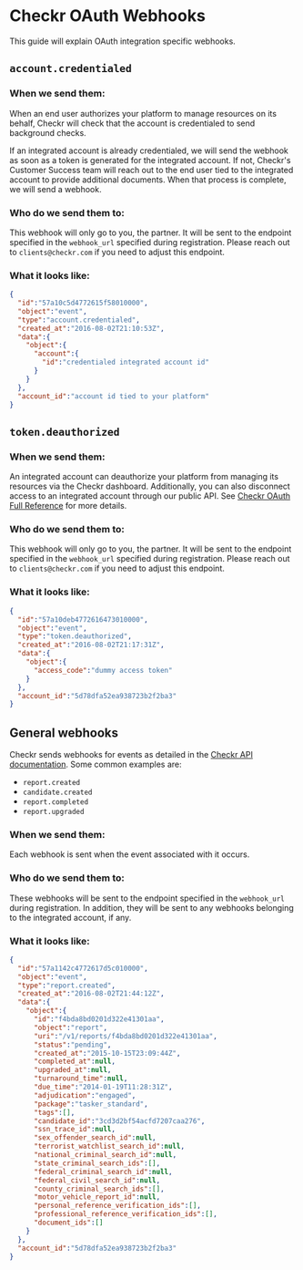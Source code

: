 # Checkr OAuth Webhooks

This guide will explain OAuth integration specific webhooks.

## `account.credentialed`

### When we send them:

When an end user authorizes your platform to manage resources on its behalf, Checkr will check that the account is credentialed to send background checks.

If an integrated account is already credentialed, we will send the webhook as soon as a token is generated for the integrated account. If not, Checkr's Customer Success team will reach out to the end user tied to the integrated account to provide additional documents. When that process is complete, we will send a webhook.

### Who do we send them to:

This webhook will only go to you, the partner. It will be sent to the endpoint specified in the `webhook_url` specified during registration. Please reach out to `clients@checkr.com` if you need to adjust this endpoint.

### What it looks like:

```json
{
  "id":"57a10c5d4772615f58010000",
  "object":"event",
  "type":"account.credentialed",
  "created_at":"2016-08-02T21:10:53Z",
  "data":{
    "object":{
      "account":{
        "id":"credentialed integrated account id"
      }
    }
  },
  "account_id":"account id tied to your platform"
}

```


## `token.deauthorized`


### When we send them:

An integrated account can deauthorize your platform from managing its resources via the Checkr dashboard. Additionally, you can also disconnect access to an integrated account through our public API. See [Checkr OAuth Full Reference](https://github.com/checkr/oauth-docs/blob/master/checkr_oauth_full_reference.md) for more details.

### Who do we send them to:

This webhook will only go to you, the partner. It will be sent to the endpoint specified in the `webhook_url` specified during registration. Please reach out to `clients@checkr.com` if you need to adjust this endpoint.

### What it looks like:

```json
{
  "id":"57a10deb4772616473010000",
  "object":"event",
  "type":"token.deauthorized",
  "created_at":"2016-08-02T21:17:31Z",
  "data":{
    "object":{
      "access_code":"dummy access token"
    }
  },
  "account_id":"5d78dfa52ea938723b2f2ba3"
}
```

## General webhooks

Checkr sends webhooks for events as detailed in the [Checkr API documentation](https://docs.checkr.com/#webhooks). Some common examples are:
- `report.created`
- `candidate.created`
- `report.completed`
- `report.upgraded`

### When we send them:

Each webhook is sent when the event associated with it occurs.

### Who do we send them to:

These webhooks will be sent to the endpoint specified in the `webhook_url` during registration. In addition, they will be sent to any webhooks belonging to the integrated account, if any.

### What it looks like:

```json
{
  "id":"57a1142c4772617d5c010000",
  "object":"event",
  "type":"report.created",
  "created_at":"2016-08-02T21:44:12Z",
  "data":{
    "object":{
      "id":"f4bda8bd0201d322e41301aa",
      "object":"report",
      "uri":"/v1/reports/f4bda8bd0201d322e41301aa",
      "status":"pending",
      "created_at":"2015-10-15T23:09:44Z",
      "completed_at":null,
      "upgraded_at":null,
      "turnaround_time":null,
      "due_time":"2014-01-19T11:28:31Z",
      "adjudication":"engaged",
      "package":"tasker_standard",
      "tags":[],
      "candidate_id":"3cd3d2bf54acfd7207caa276",
      "ssn_trace_id":null,
      "sex_offender_search_id":null,
      "terrorist_watchlist_search_id":null,
      "national_criminal_search_id":null,
      "state_criminal_search_ids":[],
      "federal_criminal_search_id":null,
      "federal_civil_search_id":null,
      "county_criminal_search_ids":[],
      "motor_vehicle_report_id":null,
      "personal_reference_verification_ids":[],
      "professional_reference_verification_ids":[],
      "document_ids":[]
    }
  },
  "account_id":"5d78dfa52ea938723b2f2ba3"
}
```

